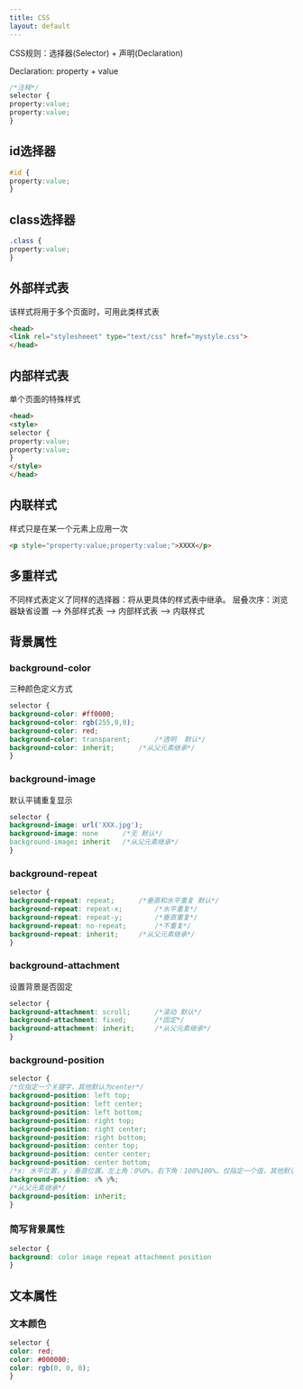 ```yaml
---
title: CSS
layout: default
---
```


CSS规则：选择器(Selector) + 声明(Declaration)

Declaration: property + value
```css
/*注释*/
selector {
property:value;
property:value;
}
```

## id选择器 ##
```css
#id {
property:value;
}
```
## class选择器 ##
```css
.class {
property:value;
}
```

## 外部样式表 ##

该样式将用于多个页面时，可用此类样式表
```html
<head>
<link rel="stylesheeet" type="text/css" href="mystyle.css">
</head>
```
## 内部样式表 ##
单个页面的特殊样式
```html
<head>
<style>
selector {
property:value;
property:value;
}
</style>
</head>
```
## 内联样式 ##
样式只是在某一个元素上应用一次
```html
<p style="property:value;property:value;">XXXX</p>
```
## 多重样式 ##
不同样式表定义了同样的选择器：将从更具体的样式表中继承。
层叠次序：浏览器缺省设置 --> 外部样式表 --> 内部样式表 --> 内联样式

## 背景属性 ##
### background-color ###
三种颜色定义方式
```css
selector {
background-color: #ff0000;
background-color: rgb(255,0,0);
background-color: red;
background-color: transparent;		/*透明  默认*/
background-color: inherit;		/*从父元素继承*/
}
```
### background-image ###
默认平铺重复显示
```css
selector {
background-image: url('XXX.jpg');
background-image: none		/*无 默认*/
background-image: inherit	/*从父元素继承*/
}
```
### background-repeat ###
```css
selector {
background-repeat: repeat;		/*垂直和水平重复 默认*/
background-repeat: repeat-x;		/*水平重复*/
background-repeat: repeat-y;		/*垂直重复*/
background-repeat: no-repeat;		/*不重复*/
background-repeat: inherit;		/*从父元素继承*/
}
```
### background-attachment ###
设置背景是否固定
```css
selector {
background-attachment: scroll;		/*滚动 默认*/
background-attachment: fixed;		/*固定*/
background-attachment: inherit;		/*从父元素继承*/
}
```
### background-position ###

```css
selector {
/*仅指定一个关键字，其他默认为center*/
background-position: left top;
background-position: left center;
background-position: left bottom;
background-position: right top;
background-position: right center;
background-position: right bottom;
background-position: center top;
background-position: center center;
background-position: center bottom;
/*x: 水平位置，y：垂直位置。左上角：0%0%，右下角：100%100%。仅指定一个值，其他默认为50%，默认值：0%0%*/
background-position: x% y%;
/*从父元素继承*/
background-position: inherit;
}
```
### 简写背景属性 ###
```css
selector {
background: color image repeat attachment position
}
```
## 文本属性 ##
### 文本颜色 ###
```css
selector {
color: red;
color: #000000;
color: rgb(0, 0, 0);
}
```
